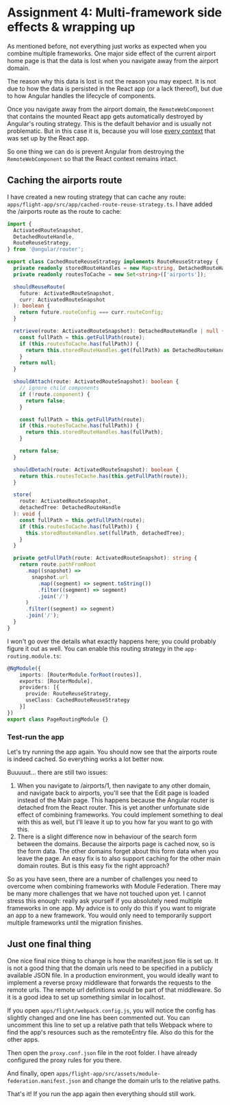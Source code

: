 # Assignment 4: Multi-framework side effects & wrapping up

As mentioned before, not everything just works as expected when you combine multiple frameworks.
One major side effect of the current airport home page is that the data is lost when you navigate
away from the airport domain.

The reason why this data is lost is not the reason you may expect. It is not due to how the data is
persisted in the React app (or a lack thereof), but due to how Angular handles the lifecycle of components.

Once you navigate away from the airport domain, the `RemoteWebComponent` that contains the mounted React app
gets automatically destroyed by Angular's routing strategy. This is the default behavior and is
usually not problematic. But in this case it is, because you will lose <u>every context</u> that
was set up by the React app.

So one thing we can do is prevent Angular from destroying the `RemoteWebComponent` so that the React
context remains intact.

## Caching the airports route

I have created a new routing strategy that can cache any route:
`apps/flight-app/src/app/cached-route-reuse-strategy.ts`.
I have added the /airports route as the route to cache:

```ts
import {
  ActivatedRouteSnapshot,
  DetachedRouteHandle,
  RouteReuseStrategy,
} from '@angular/router';

export class CachedRouteReuseStrategy implements RouteReuseStrategy {
  private readonly storedRouteHandles = new Map<string, DetachedRouteHandle>();
  private readonly routesToCache = new Set<string>(['airports']);

  shouldReuseRoute(
    future: ActivatedRouteSnapshot,
    curr: ActivatedRouteSnapshot
  ): boolean {
    return future.routeConfig === curr.routeConfig;
  }

  retrieve(route: ActivatedRouteSnapshot): DetachedRouteHandle | null {
    const fullPath = this.getFullPath(route);
    if (this.routesToCache.has(fullPath)) {
      return this.storedRouteHandles.get(fullPath) as DetachedRouteHandle;
    }
    return null;
  }

  shouldAttach(route: ActivatedRouteSnapshot): boolean {
    // ignore child components
    if (!route.component) {
      return false;
    }

    const fullPath = this.getFullPath(route);
    if (this.routesToCache.has(fullPath)) {
      return this.storedRouteHandles.has(fullPath);
    }

    return false;
  }

  shouldDetach(route: ActivatedRouteSnapshot): boolean {
    return this.routesToCache.has(this.getFullPath(route));
  }

  store(
    route: ActivatedRouteSnapshot,
    detachedTree: DetachedRouteHandle
  ): void {
    const fullPath = this.getFullPath(route);
    if (this.routesToCache.has(fullPath)) {
      this.storedRouteHandles.set(fullPath, detachedTree);
    }
  }

  private getFullPath(route: ActivatedRouteSnapshot): string {
    return route.pathFromRoot
      .map((snapshot) =>
        snapshot.url
          .map((segment) => segment.toString())
          .filter((segment) => segment)
          .join('/')
      )
      .filter((segment) => segment)
      .join('/');
  }
}
```

I won't go over the details what exactly happens here; you could probably figure it out as well.
You can enable this routing strategy in the `app-routing.module.ts`:

```ts
@NgModule({
    imports: [RouterModule.forRoot(routes)],
    exports: [RouterModule],
    providers: [{
      provide: RouteReuseStrategy,
      useClass: CachedRouteReuseStrategy
    }]
})
export class PageRoutingModule {}
```

### Test-run the app

Let's try running the app again. You should now see that the airports route is indeed cached.
So everything works a lot better now.

Buuuuut... there are still two issues:

1. When you navigate to /airports/1, then navigate to any other domain, and navigate back to 
   airports, you'll see that the Edit page is loaded instead of the Main page. This happens
   because the Angular router is detached from the React router. This is yet another unfortunate
   side effect of combining frameworks. You could implement something to deal with this as well, but
   I'll leave it up to you how far you want to go with this.
2. There is a slight difference now in behaviour of the search form between the domains. Because
   the airports page is cached now, so is the form data. The other domains forget about this form
   data when you leave the page. An easy fix is to also support caching for the other
   main domain routes. But is this easy fix the right approach?

So as you have seen, there are a number of challenges you need to overcome when combining frameworks
with Module Federation. There may be many more challenges that we have not touched upon yet.
I cannot stress this enough: really ask yourself if you absolutely need multiple frameworks in one
app. My advice is to only do this if you want to migrate an app to a new framework. You would
only need to temporarily support multiple frameworks until the migration finishes.

## Just one final thing

One nice final nice thing to change is how the manifest.json file is set up. It is not a good thing
that the domain urls need to be specified in a publicly available JSON file. In a production
environment, you would ideally want to implement a reverse proxy middleware that forwards the
requests to the remote urls. The remote url definitions would be part of that middleware. So it is a
good idea to set up something similar in localhost.

If you open `apps/flight/webpack.config.js`, you will notice the config has slightly changed and one
line has been commented out. You can uncomment this line to set up a relative path that tells Webpack
where to find the app's resources such as the remoteEntry file. Also do this for the other apps.

Then open the `proxy.conf.json` file in the root folder. I have already configured the proxy rules
for you there.

And finally, open `apps/flight-app/src/assets/module-federation.manifest.json` and change the
domain urls to the relative paths.

That's it! If you run the app again then everything should still work.

